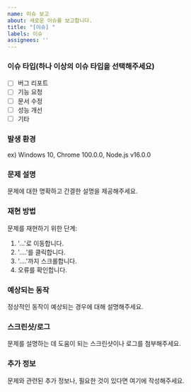 ```yaml
---
name: 이슈 보고
about: 새로운 이슈를 보고합니다.
title: "[이슈] "
labels: 이슈
assignees: ''
---
```


### 이슈 타입(하나 이상의 이슈 타입을 선택해주세요)
- [ ] 버그 리포트
- [ ] 기능 요청
- [ ] 문서 수정
- [ ] 성능 개선
- [ ] 기타

### 발생 환경
ex) Windows 10, Chrome 100.0.0, Node.js v16.0.0

### 문제 설명
문제에 대한 명확하고 간결한 설명을 제공해주세요.

### 재현 방법
문제를 재현하기 위한 단계:
1. '...'로 이동합니다.
2. '....'를 클릭합니다.
3. '....'까지 스크롤합니다.
4. 오류를 확인합니다.

### 예상되는 동작
정상적인 동작이 예상되는 경우에 대해 설명해주세요.

### 스크린샷/로그
문제를 설명하는 데 도움이 되는 스크린샷이나 로그를 첨부해주세요.

### 추가 정보
문제와 관련된 추가 정보나, 필요한 것이 있다면 여기에 작성해주세요.
